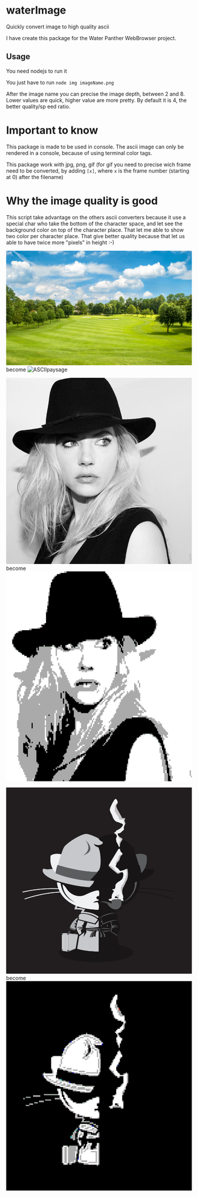 # waterImage
Quickly convert image to high quality ascii

I have create this package for the Water Panther WebBrowser project.

## Usage
You need nodejs to run it
           
You just have to run `node img imageName.png`

After the image name you can precise the image depth, between 2 and 8. Lower values are quick, higher value are more pretty. By default it is 4, the better quality/sp
eed ratio.

# Important to know
This package is made to be used in console. The ascii image can only be rendered in a console, because of using terminal color tags.

This package work with jpg, png, gif (for gif you need to precise wich frame need to be converted, by adding `[x]`, where `x` is the frame number (starting at 0) after the filename)

# Why the image quality is good
This script take advantage on the others ascii converters because it use a special char who take the bottom of the character space, and let see the background color on top of the character place. That let me able to show two color per character place. That give better quality because that let us able to have twice more "pixels" in height :-)



![paysage](./examples/paysage.jpg)
become
![ASCIIpaysage](./examples/ASCIIpaysage.jpg)

![katheryn](./examples/katheryn.jpg)
become
![ASCIIkatheryn](./examples/ASCIIkatheryn.png)

![privateinvestocat](./examples/privateinvestocat.jpg)
become
![ASCIIprivateinvestocat](./examples/ASCIIprivateinvestocat.png)


